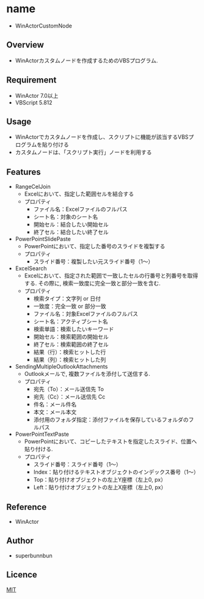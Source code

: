 # name
- WinActorCustomNode

## Overview
- WinActorカスタムノードを作成するためのVBSプログラム.

## Requirement
- WinActor 7.0以上
- VBScript 5.812

## Usage
- WinActorでカスタムノードを作成し、スクリプトに機能が該当するVBSプログラムを貼り付ける
- カスタムノードは、「スクリプト実行」ノードを利用する

## Features
- RangeCelJoin
    - Excelにおいて、指定した範囲セルを結合する
    - プロパティ
        - ファイル名：Excelファイルのフルパス
        - シート名：対象のシート名
        - 開始セル：結合したい開始セル
        - 終了セル：結合したい終了セル
- PowerPointSlidePaste
    - PowerPointにおいて、指定した番号のスライドを複製する
    - プロパティ
        - スライド番号：複製したい元スライド番号（1～）
- ExcelSearch
    - Excelにおいて、指定された範囲で一致したセルの行番号と列番号を取得する. その際に, 検索一致度に完全一致と部分一致を含む.
    - プロパティ
        - 検索タイプ：文字列 or 日付
        - 一致度：完全一致 or 部分一致
        - ファイル名：対象Excelファイルのフルパス
        - シート名：アクティブシート名
        - 検索単語：検索したいキーワード
        - 開始セル：検索範囲の開始セル
        - 終了セル：検索範囲の終了セル
        - 結果（行）：検索ヒットした行
        - 結果（列）：検索ヒットした列
- SendingMultipleOutlookAttachments
    - Outlookメールで, 複数ファイルを添付して送信する.
    - プロパティ
        - 宛先（To）：メール送信先 To
        - 宛先（Cc）：メール送信先 Cc
        - 件名：メール件名
        - 本文：メール本文
        - 添付用のフォルダ指定：添付ファイルを保存しているフォルダのフルパス
- PowerPointTextPaste
    - PowerPointにおいて、コピーしたテキストを指定したスライド、位置へ貼り付ける.
    - プロパティ
        - スライド番号：スライド番号（1～）
        - Index：貼り付けるテキストオブジェクトのインデックス番号（1～）
        - Top：貼り付けオブジェクトの左上Y座標（左上0, px）
        - Left：貼り付けオブジェクトの左上X座標（左上0, px）

## Reference
- WinActor

## Author
- superbunnbun

## Licence
[MIT](https://github.com/superbunnbun/DebugNodeVbs/blob/main/LICENSE)